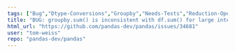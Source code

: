 ```yaml
---
tags: ["Bug","Dtype-Conversions","Groupby","Needs-Tests","Reduction-Operations"]
title: "BUG: groupby.sum() is inconsistent with df.sum() for large integers"
html_url: "https://github.com/pandas-dev/pandas/issues/34681"
user: "tom-weiss"
repo: "pandas-dev/pandas"
---
```


